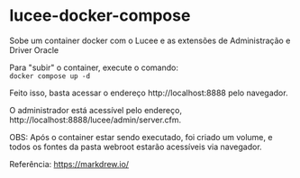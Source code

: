 # lucee-docker-compose
Sobe um container docker com o Lucee e as extensões de Administração e Driver Oracle

Para "subir" o container, execute o comando:  
`docker compose up -d`

Feito isso, basta acessar o endereço http://localhost:8888 pelo navegador.

O administrador está acessível pelo endereço, http://localhost:8888/lucee/admin/server.cfm.

OBS: Após o container estar sendo executado, foi criado um volume, e todos os fontes da pasta webroot estarão acessíveis via navegador.

Referência: https://markdrew.io/